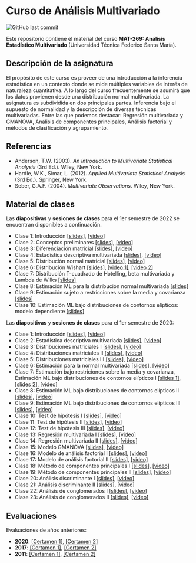 # Curso de Análisis Multivariado
![GitHub last commit](https://img.shields.io/github/last-commit/faosorios/Curso-Multivariado)

Este repositorio contiene el material del curso **MAT-269: Análisis Estadístico Multivariado** (Universidad Técnica Federico Santa María).

## Descripción de la asignatura

El propósito de este curso es proveer de una introducción a la inferencia estadística en un contexto donde se mide múltiples variables de interés de naturaleza cuantitativa. A lo largo del curso frecuentemente se asumirá que los datos provienen desde una distribución normal multivariada. La asignatura es subdividida en dos principales partes. Inferencia bajo el supuesto de normalidad y la descripción de diversas técnicas multivariadas. Entre las que podemos destacar: Regresión multivariada y GMANOVA, Análisis de componentes principales, Análisis factorial y métodos de clasificación y agrupamiento.

## Referencias

* Anderson, T.W. (2003). *An Introduction to Multivariate Statistical Analysis* (3rd Ed.). Wiley, New York.
* Hardle, W.K., Simar, L. (2012). *Applied Multivariate Statistical Analysis* (3rd Ed.). Springer, New York.
* Seber, G.A.F. (2004). *Multivariate Observations*. Wiley, New York.

## Material de clases

Las **diapositivas** y **sesiones de clases** para el 1er semestre de 2022 se encuentran disponibles a continuación.

- Clase 1: Introducción [[slides]](https://github.com/faosorios/Curso-Multivariado/blob/main/diapositivas/2022/MAT269_slides-01.pdf), [[video]](https://youtu.be/6hULYSpcShs)
- Clase 2: Conceptos preliminares [[slides]](https://github.com/faosorios/Curso-Multivariado/blob/main/diapositivas/2022/MAT269_slides-02.pdf), [[video]](https://youtu.be/EVk_U_wV-F8)
- Clase 3: Diferenciación matricial [[slides]](https://github.com/faosorios/Curso-Multivariado/blob/main/diapositivas/2022/MAT269_slides-03.pdf), [[video]](https://youtu.be/pibKSGGnfqw)
- Clase 4: Estadística descriptiva multivariada [[slides]](https://github.com/faosorios/Curso-Multivariado/blob/main/diapositivas/2022/MAT269_slides-04.pdf), [[video]](https://youtu.be/y5P8BgQ7ixw)
- Clase 5: Distribución normal matricial [[slides]](https://github.com/faosorios/Curso-Multivariado/blob/main/diapositivas/2022/MAT269_slides-05.pdf), [[video]](https://youtu.be/GgYkDZmgenE)
- Clase 6: Distribución Wishart [[slides]](https://github.com/faosorios/Curso-Multivariado/blob/main/diapositivas/2022/MAT269_slides-06.pdf), [[video 1]](https://youtu.be/n3uyP2dokb0), [[video 2]](https://youtu.be/YyD3CCLJ4zg)
- Clase 7: Distribución T-cuadrado de Hotelling, beta multivariada y Lambda de Wilks [[slides]](https://github.com/faosorios/Curso-Multivariado/blob/main/diapositivas/2022/MAT269_slides-07.pdf)
- Clase 8: Estimación ML para la distribución normal multivariada [[slides]](https://github.com/faosorios/Curso-Multivariado/blob/main/diapositivas/2022/MAT269_slides-08.pdf)
- Clase 9: Estimación sujeto a restricciones sobre la media y covarianza [[slides]](https://github.com/faosorios/Curso-Multivariado/blob/main/diapositivas/2022/MAT269_slides-09.pdf)
- Clase 10: Estimación ML bajo distribuciones de contornos elípticos: modelo dependiente [[slides]](https://github.com/faosorios/Curso-Multivariado/blob/main/diapositivas/2022/MAT269_slides-10.pdf)

Las **diapositivas** y **sesiones de clases** para el 1er semestre de 2020:

- Clase 1: Introducción [[slides]](https://github.com/faosorios/Curso-Multivariado/blob/main/diapositivas/2020/MAT269_slides-01.pdf), [[video]](https://youtu.be/6MDddFTjwEA)
- Clase 2: Estadística descriptiva multivariada [[slides]](https://github.com/faosorios/Curso-Multivariado/blob/main/diapositivas/2020/MAT269_slides-02.pdf), [[video]](https://youtu.be/sWGTrf5nNrU)
- Clase 3: Distribuciones matriciales I [[slides]](https://github.com/faosorios/Curso-Multivariado/blob/main/diapositivas/2020/MAT269_slides-03.pdf), [[video]](https://youtu.be/Q2bkygInM00)
- Clase 4: Distribuciones matriciales II [[slides]](https://github.com/faosorios/Curso-Multivariado/blob/main/diapositivas/2020/MAT269_slides-04.pdf), [[video]](https://youtu.be/-IwpfdUv3-s)
- Clase 5: Distribuciones matriciales III [[slides]](https://github.com/faosorios/Curso-Multivariado/blob/main/diapositivas/2020/MAT269_slides-05.pdf), [[video]](https://youtu.be/C-HhNoibCh8)
- Clase 6: Estimación para la normal multivariada [[slides]](https://github.com/faosorios/Curso-Multivariado/blob/main/2020/diapositivas/MAT269_slides-06.pdf), [[video]](https://youtu.be/UM9BFcmNFRM)
- Clase 7: Estimación bajo restriciones sobre la media y covarianza, Estimación ML bajo distribuciones de contornos elípticos I [[slides 1]](https://github.com/faosorios/Curso-Multivariado/blob/main/diapositivas/2020/MAT269_slides-07a.pdf), [[slides 2]](https://github.com/faosorios/Curso-Multivariado/blob/main/diapositivas/2020/MAT269_slides-07b.pdf), [[video]](https://youtu.be/3hvEFO7pA0Q)
- Clase 8: Estimación ML bajo distribuciones de contornos elípticos II [[slides]](https://github.com/faosorios/Curso-Multivariado/blob/main/diapositivas/2020/MAT269_slides-08.pdf), [[video]](https://youtu.be/LM5f3bojobw)
- Clase 9: Estimación ML bajo distribuciones de contornos elípticos III [[slides]](https://github.com/faosorios/Curso-Multivariado/blob/main/diapositivas/2020/MAT269_slides-09.pdf), [[video]](https://youtu.be/BI3s6GjfCNE)
- Clase 10: Test de hipótesis I [[slides]](https://github.com/faosorios/Curso-Multivariado/blob/main/diapositivas/2020/MAT269_slides-10.pdf), [[video]](https://youtu.be/UFqbwF9GV-I)
- Clase 11: Test de hipótesis II [[slides]](https://github.com/faosorios/Curso-Multivariado/blob/main/diapositivas/2020/MAT269_slides-11.pdf), [[video]](https://youtu.be/og3p8nYGbJs)
- Clase 12: Test de hipótesis III [[slides]](https://github.com/faosorios/Curso-Multivariado/blob/main/diapositivas/2020/MAT269_slides-12.pdf), [[video]](https://youtu.be/h2WivqB-Ibc)
- Clase 13: Regresión multivariada I [[slides]](https://github.com/faosorios/Curso-Multivariado/blob/main/diapositivas/2020/MAT269_slides-13.pdf), [[video]](https://youtu.be/nAgXTSpYSvk)
- Clase 14: Regresión multivariada II [[slides]](https://github.com/faosorios/Curso-Multivariado/blob/main/diapositivas/2020/MAT269_slides-14.pdf), [[video]](https://youtu.be/437LARR7pXA)
- Clase 15: Modelo GMANOVA [[slides]](https://github.com/faosorios/Curso-Multivariado/blob/main/diapositivas/2020/MAT269_slides-15.pdf), [[video]](https://youtu.be/nkhpjYRdsP0)
- Clase 16: Modelo de análisis factorial I [[slides]](https://github.com/faosorios/Curso-Multivariado/blob/main/diapositivas/2020/MAT269_slides-16.pdf), [[video]](https://youtu.be/L2SL3idSyMQ)
- Clase 17: Modelo de análisis factorial II [[slides]](https://github.com/faosorios/Curso-Multivariado/blob/main/diapositivas/2020/MAT269_slides-17.pdf), [[video]](https://youtu.be/MUE98TXmjyM)
- Clase 18: Método de componentes principales I [[slides]](https://github.com/faosorios/Curso-Multivariado/blob/main/diapositivas/2020/MAT269_slides-18.pdf), [[video]](https://youtu.be/G6IaUbHHBTk)
- Clase 19: Método de componentes principales II [[slides]](https://github.com/faosorios/Curso-Multivariado/blob/main/diapositivas/2020/MAT269_slides-19.pdf), [[video]](https://youtu.be/JlomCFhlAzg)
- Clase 20: Análisis discriminante I [[slides]](https://github.com/faosorios/Curso-Multivariado/blob/main/diapositivas/2020/MAT269_slides-20.pdf), [[video]](https://youtu.be/WBm-QGUrQBc)
- Clase 21: Análisis discriminante II [[slides]](https://github.com/faosorios/Curso-Multivariado/blob/main/diapositivas/2020/MAT269_slides-21.pdf), [[video]](https://youtu.be/RBe36Ww9XLU)
- Clase 22: Análisis de conglomerados I [[slides]](https://github.com/faosorios/Curso-Multivariado/blob/main/diapositivas/2020/MAT269_slides-22.pdf), [[video]](https://youtu.be/DLBeT6tgj9M)
- Clase 23: Análisis de conglomerados II [[slides]](https://github.com/faosorios/Curso-Multivariado/blob/main/diapositivas/2020/MAT269_slides-23.pdf), [[video]](https://youtu.be/zQKB9HE8TGk)

## Evaluaciones

Evaluaciones de años anteriores:
- **2020**: [[Certamen 1]](https://github.com/faosorios/Curso-Multivariado/blob/main/evaluaciones/MAT269_C1-2020.pdf), [[Certamen 2]](https://github.com/faosorios/Curso-Multivariado/blob/main/evaluaciones/MAT269_C2-2020.pdf)
- **2017**: [[Certamen 1]](https://github.com/faosorios/Curso-Multivariado/blob/main/evaluaciones/MAT269_C1-2017.pdf), [[Certamen 2]](https://github.com/faosorios/Curso-Multivariado/blob/main/evaluaciones/MAT269_C2-2017.pdf)
- **2011**: [[Certamen 1]](https://github.com/faosorios/Curso-Multivariado/blob/main/evaluaciones/MAT269_C1-2011.pdf), [[Certamen 2]](https://github.com/faosorios/Curso-Multivariado/blob/main/evaluaciones/MAT269_C2-2011.pdf)
